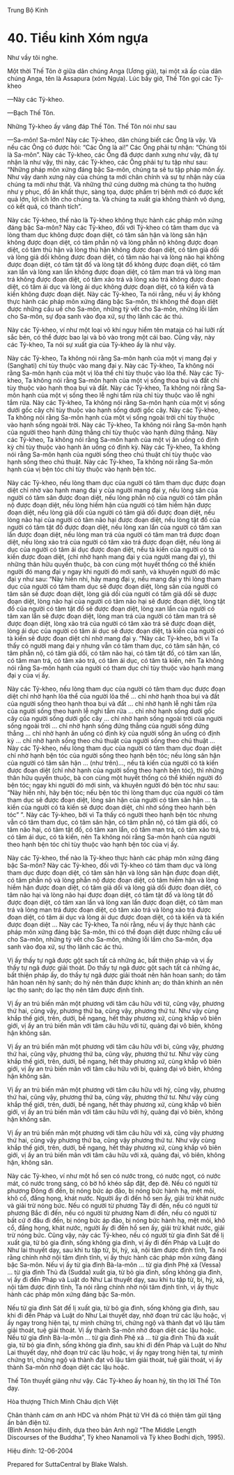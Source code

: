  

Trung Bộ Kinh

# 40\. Tiểu kinh Xóm ngựa

Như vầy tôi nghe.

Một thời Thế Tôn ở giữa dân chúng Anga (Ương già), tại một xã ấp của dân chúng Anga, tên là Assapura (xóm Ngựa). Lúc bấy giờ, Thế Tôn gọi các Tỷ-kheo

—Này các Tỷ-kheo.

—Bạch Thế Tôn.

Những Tỷ-kheo ấy vâng đáp Thế Tôn. Thế Tôn nói như sau

—Sa-môn! Sa-môn! Này các Tỷ-kheo, dân chúng biết các Ông là vậy. Và nếu các Ông có được hỏi: “Các Ông là ai!” Các Ông phải tự nhận: “Chúng tôi là Sa-môn”. Này các Tỷ-kheo, các Ông đã được danh xưng như vậy, đã tự nhận là như vậy, thì này, các Tỷ-kheo, các Ông phải tự tu tập như sau: “Những pháp môn xứng đáng bậc Sa-môn, chúng ta sẽ tu tập pháp môn ấy. Như vậy danh xưng này của chúng ta mới chân chính và sự tự nhận này của chúng ta mới như thật. Và những thứ cúng dường mà chúng ta thọ hưởng như y phục, đồ ăn khất thực, sàng tọa, dược phẩm trị bệnh mới có được kết quả lớn, lợi ích lớn cho chúng ta. Và chúng ta xuất gia không thành vô dụng, có kết quả, có thành tích”.

Này các Tỷ-kheo, thế nào là Tỷ-kheo không thực hành các pháp môn xứng đáng bậc Sa-môn? Này các Tỷ-kheo, đối với Tỷ-kheo có tâm tham dục và lòng tham dục không được đoạn diệt, có tâm sân hận và lòng sân hận không được đoạn diệt, có tâm phẫn nộ và lòng phẫn nộ không được đoạn diệt, có tâm thù hận và lòng thù hận không được đoạn diệt, có tâm giả dối và lòng giả dối không được đoạn diệt, có tâm não hại và lòng não hại không được đoạn diệt, có tâm tật đố và lòng tật đố không được đoạn diệt, có tâm xan lẩn và lòng xan lẩn không được đoạn diệt, có tâm man trá và lòng man trá không được đoạn diệt, có tâm xảo trá và lòng xảo trá không được đoạn diệt, có tâm ái dục và lòng ái dục không được đoạn diệt, có tà kiến và tà kiến không được đoạn diệt. Này các Tỷ-kheo, Ta nói rằng, nếu vị ấy không thực hành các pháp môn xứng đáng bậc Sa-môn, thì không thể đoạn diệt được những cấu uế cho Sa-môn, những tỳ vết cho Sa-môn, những lỗi lầm cho Sa-môn, sự đọa sanh vào đọa xứ, sự thọ lãnh các ác thú.

Này các Tỷ-kheo, ví như một loại võ khí nguy hiểm tên mataja có hai lưỡi rất sắc bén, có thể được bao lại và bỏ vào trong một cái bao. Cũng vậy, này các Tỷ-kheo, Ta nói sự xuất gia của Tỷ-kheo ấy là như vậy.

Này các Tỷ-kheo, Ta không nói rằng Sa-môn hạnh của một vị mang đại y (Sanghati) chỉ tùy thuộc vào mang đại y. Này các Tỷ-kheo, Ta không nói rằng Sa-môn hạnh của một vị lõa thể chỉ tùy thuộc vào lõa thể. Này các Tỷ-kheo, Ta không nói rằng Sa-môn hạnh của một vị sống thoa bụi và đất chỉ tùy thuộc vào hạnh thoa bụi và đất. Này các Tỷ-kheo, Ta không nói rằng Sa-môn hạnh của một vị sống theo lễ nghi tắm rửa chỉ tùy thuộc vào lễ nghi tắm rửa. Này các Tỷ-kheo, Ta không nói rằng Sa-môn hạnh của một vị sống dưới gốc cây chỉ tùy thuộc vào hạnh sống dưới gốc cây. Này các Tỷ-kheo, Ta không nói rằng Sa-môn hạnh của một vị sống ngoài trời chỉ tùy thuộc vào hạnh sống ngoài trời. Này các Tỷ-kheo, Ta không nói rằng Sa-môn hạnh của người theo hạnh đứng thẳng chỉ tùy thuộc vào hạnh đứng thẳng. Này các Tỷ-kheo, Ta không nói rằng Sa-môn hạnh của một vị ăn uống có định kỳ chỉ tùy thuộc vào hạnh ăn uống có định kỳ. Này các Tỷ-kheo, Ta không nói rằng Sa-môn hạnh của người sống theo chú thuật chỉ tùy thuộc vào hạnh sống theo chú thuật. Này các Tỷ-kheo, Ta không nói rằng Sa-môn hạnh của vị bện tóc chỉ tùy thuộc vào hạnh bện tóc.

Này các Tỷ-kheo, nếu lòng tham dục của người có tâm tham dục được đoạn diệt chỉ nhờ vào hạnh mang đại y của người mang đại y, nếu lòng sân của người có tâm sân được đoạn diệt, nếu lòng phẫn nộ của người có tâm phẫn nộ được đoạn diệt, nếu lòng hiềm hận của người có tâm hiềm hận được đoạn diệt, nếu lòng giả dối của người có tâm giả dối được đoạn diệt, nếu lòng não hại của người có tâm não hại được đoạn diệt, nếu lòng tật đố của người có tâm tật đố được đoạn diệt, nếu lòng xan lẩn của người có tâm xan lẩn được đoạn diệt, nếu lòng man trá của người có tâm man trá được đoạn diệt, nếu lòng xảo trá của người có tâm xảo trá được đoạn diệt, nếu lòng ái dục của người có tâm ái dục được đoạn diệt, nếu tà kiến của người có tà kiến được đoạn diệt, (chỉ nhờ hạnh mang đại y của người mang đại y), thì những thân hữu quyến thuộc, bà con cùng một huyết thống có thể khiến người đó mang đại y ngay khi người đó mới sanh, và khuyên người đó mặc đại y như sau: “Này hiền nhi, hãy mang đại y, nếu mang đại y thì lòng tham dục của người có tâm tham dục sẽ được đoạn diệt, lòng sân của người có tâm sân sẽ được đoạn diệt, lòng giả dối của người có tâm giả dối sẽ được đoạn diệt, lòng não hại của người có tâm não hại sẽ được đoạn diệt, lòng tật đố của người có tâm tật đố sẽ được đoạn diệt, lòng xan lẩn của người có tâm xan lẩn sẽ được đoạn diệt, lòng man trá của người có tâm man trá sẽ được đoạn diệt, lòng xảo trá của người có tâm xảo trá sẽ được đoạn diệt, lòng ái dục của người có tâm ái dục sẽ được đoạn diệt, tà kiến của người có tà kiến sẽ được đoạn diệt chỉ nhờ mang đại y. “Này các Tỷ-kheo, bởi vì Ta thấy có người mang đại y nhưng vẫn có tâm tham dục, có tâm sân hận, có tâm phẫn nộ, có tâm giả dối, có tâm não hại, có tâm tật đố, có tâm xan lẩn, có tâm man trá, có tâm xảo trá, có tâm ái dục, có tâm tà kiến, nên Ta không nói rằng Sa-môn hạnh của người có tham dục chỉ tùy thuộc vào hạnh mang đại y của vị ấy.

Này các Tỷ-kheo, nếu lòng tham dục của người có tâm tham dục được đoạn diệt chỉ nhờ hạnh lõa thể của người lõa thể … chỉ nhờ hạnh thoa bụi và đất của người sống theo hạnh thoa bụi và đất … chỉ nhờ hạnh lễ nghi tắm rửa của người sống theo hạnh lễ nghi tắm rửa … chỉ nhờ hạnh sống dưới gốc cây của người sống dưới gốc cây … chỉ nhờ hạnh sống ngoài trời của người sống ngoài trời … chỉ nhờ hạnh sống đứng thẳng của người sống đứng thẳng … chỉ nhờ hạnh ăn uống có định kỳ của người sống ăn uống có định kỳ … chỉ nhờ hạnh sống theo chú thuật của người sống theo chú thuật … Này các Tỷ-kheo, nếu lòng tham dục của người có tâm tham dục đoạn diệt chỉ nhờ hạnh bện tóc của người sống theo hạnh bện tóc; nếu lòng sân hận của người có tâm sân hận … (như trên)…, nếu tà kiến của người có tà kiến được đoạn diệt (chỉ nhờ hạnh của người sống theo hạnh bện tóc), thì những thân hữu quyến thuộc, bà con cùng một huyết thống có thể khiến người đó bện tóc; ngay khi người đó mới sinh, và khuyên người đó bện tóc như sau: “Này hiền nhi, hãy bện tóc; nếu bện tóc thì lòng tham dục của người có tâm tham dục sẽ được đoạn diệt, lòng sân hận của người có tâm sân hận … tà kiến của người có tà kiến sẽ được đoạn diệt, chỉ nhớ sống theo hạnh bện tóc” ”. Này các Tỷ-kheo, bởi vì Ta thấy có người theo hạnh bện tóc nhưng vẫn có tâm tham dục, có tâm sân hận, có tâm phẫn nộ, có tâm giả dối, có tâm não hại, có tâm tật đố, có tâm xan lẩn, có tâm man trá, có tâm xảo trá, có tâm ái dục, có tà kiến, nên Ta không nói rằng Sa-môn hạnh của người theo hạnh bện tóc chỉ tùy thuộc vào hạnh bện tóc của vị ấy.

Này các Tỷ-kheo, thế nào là Tỷ-kheo thực hành các pháp môn xứng đáng bậc Sa-môn? Này các Tỷ-kheo, đối với Tỷ-kheo có tâm tham dục và lòng tham dục được đoạn diệt, có tâm sân hận và lòng sân hận được đoạn diệt, có tâm phẫn nộ và lòng phẫn nộ được đoạn diệt, có tâm hiềm hận và lòng hiềm hận được đoạn diệt, có tâm giả dối và lòng giả dối được đoạn diệt, có tâm não hại và lòng não hại được đoạn diệt, có tâm tật đố và lòng tật đố được đoạn diệt, có tâm xan lẩn và lòng xan lẩn được đoạn diệt, có tâm man trá và lòng man trá được đoạn diệt, có tâm xảo trá và lòng xảo trá được đoạn diệt, có tâm ái dục và lòng ái dục được đoạn diệt, có tà kiến và tà kiến được đoạn diệt … Này các Tỷ-kheo, Ta nói rằng, nếu vị ấy thực hành các pháp môn xứng đáng bậc Sa-môn, thì có thể đoạn diệt được những cấu uế cho Sa-môn, những tỳ vết cho Sa-môn, những lỗi lầm cho Sa-môn, đọa sanh vào đọa xứ, sự thọ lãnh các ác thú.

Vị ấy thấy tự ngã được gột sạch tất cả những ác, bất thiện pháp và vị ấy thấy tự ngã được giải thoát. Do thấy tự ngã được gột sạch tất cả những ác, bất thiện pháp ấy, do thấy tự ngã được giải thoát nên hân hoan sanh; do tâm hân hoan nên hỷ sanh; do hỷ nên thân được khinh an; do thân khinh an nên lạc thọ sanh; do lạc thọ nên tâm được định tĩnh.

Vị ấy an trú biến mãn một phương với tâm câu hữu với từ, cũng vậy, phương thứ hai, cũng vậy, phương thứ ba, cũng vậy, phương thứ tư. Như vậy cùng khắp thế giới, trên, dưới, bề ngang, hết thảy phương xứ, cùng khắp vô biên giới, vị ấy an trú biến mãn với tâm câu hữu với từ, quảng đại vô biên, không hận không sân.

Vị ấy an trú biến mãn một phương với tâm câu hữu với bi, cũng vậy, phương thứ hai, cũng vậy, phương thứ ba, cũng vậy, phương thứ tư. Như vậy cùng khắp thế giới, trên, dưới, bề ngang, hết thảy phương xứ, cùng khắp vô biên giới, vị ấy an trú biến mãn với tâm câu hữu với bi, quảng đại vô biên, không hận không sân.

Vị ấy an trú biến mãn một phương với tâm câu hữu với hỷ, cũng vậy, phương thứ hai, cũng vậy, phương thứ ba, cũng vậy, phương thứ tư. Như vậy cùng khắp thế giới, trên, dưới, bề ngang, hết thảy phương xứ, cùng khắp vô biên giới, vị ấy an trú biến mãn với tâm câu hữu với hỷ, quảng đại vô biên, không hận không sân.

Vị ấy an trú biến mãn một phương với tâm câu hữu với xả, cũng vậy phương thứ hai, cũng vậy phương thứ ba, cũng vậy phương thứ tư. Như vậy cùng khắp thế giới, trên, dưới, bề ngang, hết thảy phương xứ, cùng khắp vô biên giới, vị ấy an trú biến mãn với tâm câu hữu với xả, quảng đại, vô biên, không hận, không sân.

Này các Tỷ-kheo, ví như một hồ sen có nước trong, có nước ngọt, có nước mát, có nước trong sáng, có bờ hồ khéo sắp đặt, đẹp đẽ. Nếu có người từ phương Ðông đi đến, bị nóng bức áp đảo, bị nóng bức hành hạ, mệt mỏi, khô cổ, đắng họng, khát nước. Người ấy đi đến hồ sen ấy, giải trừ khát nước và giải trừ nóng bức. Nếu có người từ phương Tây đi đến, nếu có người từ phương Bắc đi đến, nếu có người từ phương Nam đi đến, nếu có người từ bất cứ ở đâu đi đến, bị nóng bức áp đảo, bị nóng bức hành hạ, mệt mỏi, khô cổ, đắng họng, khát nước, người ấy đi đến hồ sen ấy, giải trừ khát nước, giải trừ nóng bức. Cũng vậy, này các Tỷ-kheo, nếu có người từ gia đình Sát đế lị xuất gia, từ bỏ gia đình, sống không gia đình, vị ấy đi đến Pháp và Luật do Như lai thuyết dạy, sau khi tu tập từ, bi, hỷ, xả, nội tâm được định tĩnh, Ta nói rằng chính nhờ nội tâm định tĩnh, vị ấy thực hành các pháp môn xứng đáng bậc Sa-môn. Nếu vị ấy từ gia đình Bà-la-môn … từ gia đình Phệ xá (Vessa) … từ gia đình Thủ đà (Sudda) xuất gia, từ bỏ gia đình, sống không gia đình, vị ấy đi đến Pháp và Luật do Như Lai thuyết dạy, sau khi tu tập từ, bi, hỷ, xả, nội tâm được định tĩnh, Ta nói rằng chính nhờ nội tâm định tĩnh, vị ấy thực hành các pháp môn xứng đáng bậc Sa-môn.

Nếu từ gia đình Sát đế lị xuất gia, từ bỏ gia đình, sống không gia đình, sau khi đi đến Pháp và Luật do Như Lai thuyết dạy, nhờ đoạn trừ các lậu hoặc, vị ấy ngay trong hiện tại, tự mình chứng tri, chứng ngộ và thành đạt vô lậu tâm giải thoát, tuệ giải thoát. Vị ấy thành Sa-môn nhờ đoạn diệt các lậu hoặc. Nếu từ gia đình Bà-la-môn … từ gia đình Phệ xá … từ gia đình Thủ đà xuất gia, từ bỏ gia đình, sống không gia đình, sau khi đi đến Pháp và Luật do Như Lai thuyết dạy, nhờ đoạn trừ các lậu hoặc, vị ấy ngay trong hiện tại, tự mình chứng tri, chứng ngộ và thành đạt vô lậu tâm giải thoát, tuệ giải thoát, vị ấy thành Sa-môn nhờ đoạn diệt các lậu hoặc.

Thế Tôn thuyết giảng như vậy. Các Tỷ-kheo ấy hoan hỷ, tín thọ lời Thế Tôn dạy.

Hòa thượng Thích Minh Châu dịch Việt

Chân thành cám ơn anh HDC và nhóm Phật tử VH đã có thiện tâm gửi tặng ấn bản điện tử.  
(Bình Anson hiệu đính, dựa theo bản Anh ngữ “The Middle Length Discourses of the Buddha”, Tỳ kheo Nanamoli và Tỳ kheo Bodhi dịch, 1995).

Hiệu đính: 12-06-2004

Prepared for SuttaCentral by Blake Walsh.